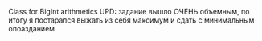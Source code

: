 Class for BigInt arithmetics
UPD: задание вышло ОЧЕНЬ объемным, по итогу я постарался выжать из себя максимум и сдать с минимальным опоазданием
